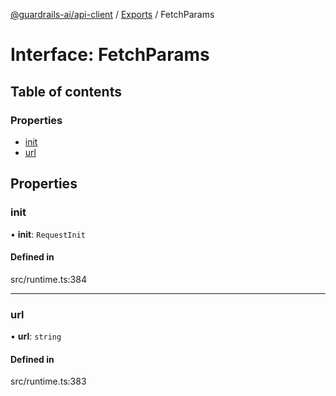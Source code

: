 [@guardrails-ai/api-client](../README.md) / [Exports](../modules.md) / FetchParams

# Interface: FetchParams

## Table of contents

### Properties

- [init](FetchParams.md#init)
- [url](FetchParams.md#url)

## Properties

### init

• **init**: `RequestInit`

#### Defined in

src/runtime.ts:384

___

### url

• **url**: `string`

#### Defined in

src/runtime.ts:383
